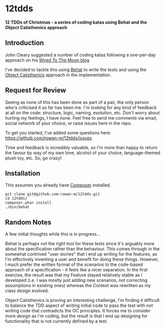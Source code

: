 12tdds
======

**12 TDDs of Christmas - a series of coding katas using Behat and the Object Calisthenics approach**

Introduction
------------
John Cleary suggested a number of coding katas following a one-per-day approach on his [Wired To The Moon blog](http://www.wiredtothemoon.com/2012/12/12-tdds-of-christmas/ "12 TDDs of Christmas")

I've decided to tackle this using [Behat](http://behat.org/ "Behat - BDD for PHP") to write the tests and using the [Object Calisthenics](http://www.markhneedham.com/blog/2008/11/06/object-calisthenics-first-thoughts/ "An overview of Object Calisthenics from Mark Needham") approach in the implementation.

Request for Review
------------------

Seeing as none of this has been done as part of a pair, the only person who's criticised it so far has been me. I'm looking for any kind of feedback at all on the code: structure, logic, naming, evolution, etc. Don't worry about hurting my feelings, I have none. Feel free to send me comments via email, social network of your choice, or raise issues here in the repo.

To get you started, I've added some questions here: https://github.com/rowan-m/12tdds/issues

Time and feedback is incredibly valuable, so I'm more than happy to return the favour by way of my own time, alcohol of your choice, language-themed plush toy, etc. So, go crazy!

Installation
------------

This assumes you already have [Composer](http://getcomposer.org/ "Composer - Dependency Manager for PHP ") installed.

    git clone git@github.com:rowan-m/12tdds.git
    cd 12tdds/
    composer.phar install
    ./bin/behat

Random Notes
------------

A few initial thoughts while this is in progress...

Behat is perhaps not the right tool for these tests since it's arguably more about the specification rather than the behaviour. This comes through in the somewhat contrived "user stories" that I end up writing for the features, as I'm effectively inventing a user and benefit for doing these things. However, I much prefer the written format of the scenarios to the code-based approach of a specification - it feels like a nicer separation. In the first exercise, the result was that my Feature stayed relatively stable as I developed (i.e. I was mostly just adding new scenarios, not correcting assumptions in existing ones) whereas the Context was rewritten as my class design evolved.

Object Calisthenics is proving an interesting challenge, I'm finding it difficult to balance the TDD aspect of writing initial code to pass the test with not writing code that contradicts the OC principles. It forces me to consider more design as I'm coding, but the result is that I end up designing for functionality that is not currently defined by a test.

